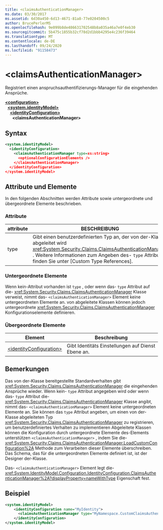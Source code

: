 ```yaml
---
title: <claimsAuthenticationManager>
ms.date: 03/30/2017
ms.assetid: 6d30a450-6d13-4671-81a8-77e0204500c5
author: BrucePerlerMS
ms.openlocfilehash: 9e099b8de486631702548b8a035a46a7e0f4eb30
ms.sourcegitcommit: 5b475c1855b32cf78d2d1bbb4295e4c236f39464
ms.translationtype: MT
ms.contentlocale: de-DE
ms.lasthandoff: 09/24/2020
ms.locfileid: "91158473"
---
```

# \<claimsAuthenticationManager>

Registriert einen anspruchsauthentifizierungs-Manager für die eingehenden Ansprüche.  
  
[**\<configuration>**](../configuration-element.md)\
&nbsp;&nbsp;[**\<system.identityModel>**](system-identitymodel.md)\
&nbsp;&nbsp;&nbsp;&nbsp;[**\<identityConfiguration>**](identityconfiguration.md)\
&nbsp;&nbsp;&nbsp;&nbsp;&nbsp;&nbsp;**\<claimsAuthenticationManager>**  
  
## <a name="syntax"></a>Syntax  
  
```xml  
<system.identityModel>  
  <identityConfiguration>  
    <claimsAuthenticationManager type=xs:string>  
      <optionalConfigurationElements />  
    </claimsAuthenticationManager>  
  </identityConfiguration>  
</system.identityModel>  
```  
  
## <a name="attributes-and-elements"></a>Attribute und Elemente  

 In den folgenden Abschnitten werden Attribute sowie untergeordnete und übergeordnete Elemente beschrieben.  
  
### <a name="attributes"></a>Attribute  
  
|attribute|BESCHREIBUNG|  
|---------------|-----------------|  
|type|Gibt einen benutzerdefinierten Typ an, der von der-Klasse abgeleitet wird <xref:System.Security.Claims.ClaimsAuthenticationManager> . Weitere Informationen zum Angeben des- `type` Attributs finden Sie unter [Custom Type References].|  
  
### <a name="child-elements"></a>Untergeordnete Elemente  

 Wenn kein-Attribut vorhanden ist `type` , oder wenn das- `type` Attribut auf die- <xref:System.Security.Claims.ClaimsAuthenticationManager> Klasse verweist, nimmt das- `<claimsAuthenticationManager>` Element keine untergeordneten Elemente an. von abgeleitete Klassen können jedoch untergeordnete <xref:System.Security.Claims.ClaimsAuthenticationManager> Konfigurationselemente definieren.  
  
### <a name="parent-elements"></a>Übergeordnete Elemente  
  
|Element|Beschreibung|  
|-------------|-----------------|  
|[\<identityConfiguration>](identityconfiguration.md)|Gibt Identitäts Einstellungen auf Dienst Ebene an.|  
  
## <a name="remarks"></a>Bemerkungen  

 Das von der-Klasse bereitgestellte Standardverhalten gibt <xref:System.Security.Claims.ClaimsAuthenticationManager> die eingehenden Ansprüche wieder. Wenn kein- `type` Attribut angegeben wird oder wenn das- `type` Attribut die- <xref:System.Security.Claims.ClaimsAuthenticationManager> Klasse angibt, nimmt das- `<claimsAuthenticationManager>` Element keine untergeordneten Elemente an. Sie können das `type` Attribut angeben, um einen von der-Klasse abgeleiteten Typ <xref:System.Security.Claims.ClaimsAuthenticationManager> zu registrieren, um benutzerdefiniertes Verhalten zu implementieren Abgeleitete Klassen können die Konfiguration durch untergeordnete Elemente des-Elements unterstützen `<claimsAuthenticationManager>` , indem Sie die- <xref:System.Security.Claims.ClaimsAuthenticationManager.LoadCustomConfiguration%2A> Methode zum Verarbeiten dieser Elemente überschreiben. Das Schema, das für die untergeordneten Elemente definiert ist, ist der Designer der-Klasse.  
  
 Das- `<claimsAuthenticationManager>` Element legt die- <xref:System.IdentityModel.Configuration.IdentityConfiguration.ClaimsAuthenticationManager%2A?displayProperty=nameWithType> Eigenschaft fest.  
  
## <a name="example"></a>Beispiel  
  
```xml  
<system.identityModel>  
    <identityConfiguration name="MyIdentity">  
      <claimsAuthenticationManager type="MyNamespace.CustomClaimsAuthenticationManager, MyAssembly"/>
    </identityConfiguration>  
</system.identityModel>  
```
